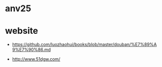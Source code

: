 # anv25

# website

- https://github.com/luozhaohui/books/blob/master/douban/%E7%89%A9%E7%90%86.md

- http://www.51dgw.com/


